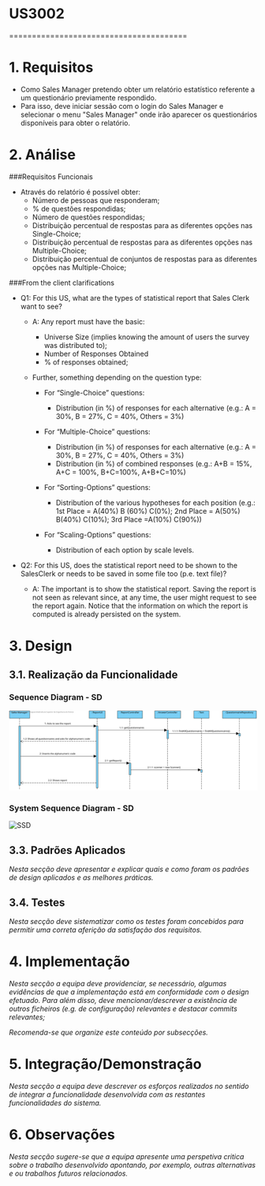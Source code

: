 # US3002
=======================================


# 1. Requisitos

* Como Sales Manager pretendo obter um relatório estatístico referente a um questionário previamente respondido.
* Para isso, deve iniciar sessão com o login do Sales Manager e selecionar o menu "Sales Manager" onde irão aparecer os questionários disponíveis para obter o relatório.

# 2. Análise

###Requisitos Funcionais
- Através do relatório é possível obter:
	- Número de pessoas que responderam;
	- % de questões respondidas;
	- Número de questões respondidas;
	- Distribuição percentual de respostas para as diferentes opções nas Single-Choice;
	- Distribuição percentual de respostas para as diferentes opções nas Multiple-Choice;
	- Distribuição percentual de conjuntos de respostas para as diferentes opções nas Multiple-Choice;

###From the client clarifications

* Q1: For this US, what are the types of statistical report that Sales Clerk want to see?
	* A: Any report must have the basic:
		* Universe Size (implies knowing the amount of users the survey was distributed to);
		* Number of Responses Obtained 
		* % of responses obtained;

	* Further, something depending on the question type:
		* For “Single-Choice” questions:
			* Distribution (in %) of responses for each alternative (e.g.: A = 30%, B = 27%, C = 40%, Others = 3%)
		* For “Multiple-Choice” questions:
			* Distribution (in %) of responses for each alternative (e.g.: A = 30%, B = 27%, C = 40%, Others = 3%)
			* Distribution (in %) of combined responses (e.g.: A+B = 15%, A+C = 100%, B+C=100%, A+B+C=10%)
		* For “Sorting-Options” questions:
			* Distribution of the various hypotheses for each position (e.g.: 1st Place = A(40%) B (60%) C(0%); 2nd Place = A(50%) B(40%) C(10%); 3rd Place =A(10%) C(90%))

		* For “Scaling-Options” questions:
			* Distribution of each option by scale levels.

* Q2: For this US, does the statistical report need to be shown to the SalesClerk or needs to be saved in some file too (p.e. text file)?
	* A: The important is to show the statistical report. Saving the report is not seen as relevant since, at any time, the user might request to see the report again. Notice that the information on which the report is computed is already persisted on the system.

# 3. Design

## 3.1. Realização da Funcionalidade

### Sequence Diagram - SD

![SD](SD.svg)

### System Sequence Diagram - SD

![SSD](SSD.svg)

## 3.3. Padrões Aplicados

*Nesta secção deve apresentar e explicar quais e como foram os padrões de design aplicados e as melhores práticas.*

## 3.4. Testes 
*Nesta secção deve sistematizar como os testes foram concebidos para permitir uma correta aferição da satisfação dos requisitos.*

# 4. Implementação

*Nesta secção a equipa deve providenciar, se necessário, algumas evidências de que a implementação está em conformidade com o design efetuado. Para além disso, deve mencionar/descrever a existência de outros ficheiros (e.g. de configuração) relevantes e destacar commits relevantes;*

*Recomenda-se que organize este conteúdo por subsecções.*

# 5. Integração/Demonstração

*Nesta secção a equipa deve descrever os esforços realizados no sentido de integrar a funcionalidade desenvolvida com as restantes funcionalidades do sistema.*

# 6. Observações

*Nesta secção sugere-se que a equipa apresente uma perspetiva critica sobre o trabalho desenvolvido apontando, por exemplo, outras alternativas e ou trabalhos futuros relacionados.*



